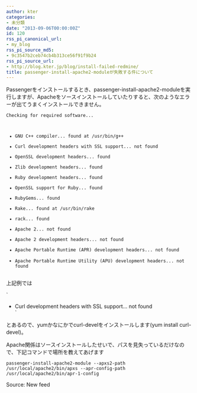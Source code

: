 ```yaml
---
author: kter
categories:
- 未分類
date: "2013-09-06T00:00:00Z"
id: 120
rss_pi_canonical_url:
- my_blog
rss_pi_source_md5:
- 9c3547b2ceb74cb4b313ce56f91f9b24
rss_pi_source_url:
- http://blog.kter.jp/blog/install-failed-redmine/
title: passenger-install-apache2-moduleが失敗する件について
---
```

Passengerをインストールするとき、passenger-install-apache2-moduleを実行しますが、Apacheをソースインストールしていたりすると、次のようなエラーが出てうまくインストールできません。

<div class="highlight">
  <pre><code class="language-">Checking for required software...

* GNU C++ compiler... found at /usr/bin/g++
* Curl development headers with SSL support... not found
* OpenSSL development headers... found
* Zlib development headers... found
* Ruby development headers... found
* OpenSSL support for Ruby... found
* RubyGems... found
* Rake... found at /usr/bin/rake
* rack... found
* Apache 2... not found
* Apache 2 development headers... not found
* Apache Portable Runtime (APR) development headers... not found
* Apache Portable Runtime Utility (APU) development headers... not found
</code></pre>
</div>

上記例では
  
`<br />
* Curl development headers with SSL support... not found<br />
` 
  
とあるので、yumかなにかでcurl-develをインストールします(yum install curl-devel)。

Apache関係はソースインストールしたせいで、パスを見失っているだけなので、下記コマンドで場所を教えてあげます

<div class="highlight">
  <pre><code class="language-">passenger-install-apache2-module --apxs2-path /usr/local/apache2/bin/apxs --apr-config-path /usr/local/apache2/bin/apr-1-config
</code></pre>
</div>

Source: New feed